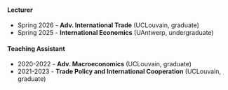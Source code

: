 #### Lecturer
- Spring 2026 - **Adv. International Trade** (UCLouvain, graduate)
- Spring 2025 - **International Economics** (UAntwerp, undergraduate)   

#### Teaching Assistant
- 2020-2022 - **Adv. Macroeconomics** (UCLouvain, graduate)
- 2021-2023 - **Trade Policy and International Cooperation** (UCLouvain, graduate)
